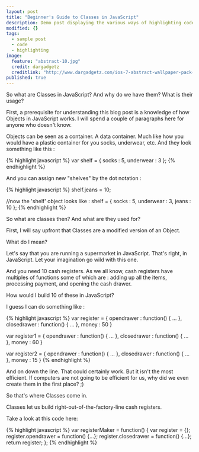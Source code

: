 ```yaml
---
layout: post
title: "Beginner's Guide to Classes in JavaScript"
description: Demo post displaying the various ways of highlighting code in Markdown.
modified: {}
tags: 
  - sample post
  - code
  - highlighting
image: 
  feature: "abstract-10.jpg"
  credit: dargadgetz
  creditlink: "http://www.dargadgetz.com/ios-7-abstract-wallpaper-pack-for-iphone-5-and-ipod-touch-retina/"
published: true
---
```




So what are Classes in JavaScript? And why do we have them? What is their usage? 

First, a prerequisite for understanding this blog post is a knowledge of how Objects in JavaScript works. I will spend a couple of paragraphs here for anyone who doesn't know. 

Objects can be seen as a container. A data container. Much like how you would have a plastic container for you socks, underwear, etc. And they look something like this :

{% highlight javascript %}
var shelf = {
	socks : 5,
    underwear : 3
};
{% endhighlight %}

And you can assign new "shelves" by the dot notation :

{% highlight javascript %}
shelf.jeans = 10;

//now the 'shelf' object looks like :
shelf = {
	socks : 5,
    underwear : 3,
    jeans : 10
};
{% endhighlight %}

So what are classes then? And what are they used for? 

First, I will say upfront that Classes are a modified version of an Object. 

What do I mean? 

Let's say that you are running a supermarket in JavaScript. That's right, in JavaScript. Let your imagination go wild with this one. 

And you need 10 cash registers. As we all know, cash registers have multiples of functions some of which are : adding up all the items, processing payment, and opening the cash drawer. 

How would I build 10 of these in JavaScript? 

I guess I can do something like :

{% highlight javascript %}
var register = {
	opendrawer : function() { ... },
    closedrawer : function() { ... },
    money : 50
}

var register1 = {
	opendrawer : function() { ... },
    closedrawer : function() { ... },
    money : 60
}

var register2 = {
	opendrawer : function() { ... },
    closedrawer : function() { ... },
    money : 15
}
{% endhighlight %}

And on down the line. That could certainly work. But it isn't the most efficient. If computers are not going to be efficient for us, why did we even create them in the first place? ;)

So that's where Classes come in.

Classes let us build right-out-of-the-factory-line cash registers. 

Take a look at this code here:

{% highlight javascript %} 
var registerMaker = function() {
	var register = {};
    register.opendrawer = function() {...};
    register.closedrawer = function() {...};
    return register; 
};
{% endhighlight %} 